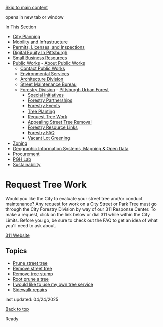 [Skip to main content](https://www.pittsburghpa.gov/Business-Development/Public-Works/Forestry-Division/Request-Tree-Work#main-content)

opens in new tab or window

In This Section

- [City Planning](https://www.pittsburghpa.gov/Business-Development/City-Planning)
- [Mobility and Infrastructure](https://www.pittsburghpa.gov/Business-Development/Mobility-and-Infrastructure)
- [Permits, Licenses, and Inspections](https://www.pittsburghpa.gov/Business-Development/Permits-Licenses-and-Inspections)
- [Digital Equity In Pittsburgh](https://www.pittsburghpa.gov/Business-Development/Digital-Equity-In-Pittsburgh)
- [Small Business Resources](https://www.pittsburghpa.gov/Business-Development/Small-Business-Resources)
- [Public Works](https://www.pittsburghpa.gov/Business-Development/Public-Works)  - [About Public Works](https://www.pittsburghpa.gov/Business-Development/Public-Works/About-Public-Works)
  - [Contact Public Works](https://www.pittsburghpa.gov/Business-Development/Public-Works/Contact-Public-Works)
  - [Environmental Services](https://www.pittsburghpa.gov/Business-Development/Public-Works/Environmental-Services)
  - [Architecture Division](https://www.pittsburghpa.gov/Business-Development/Public-Works/Architecture-Division)
  - [Street Maintenance Bureau](https://www.pittsburghpa.gov/Business-Development/Public-Works/Street-Maintenance-Bureau)
  - [Forestry Division](https://www.pittsburghpa.gov/Business-Development/Public-Works/Forestry-Division)    - [Pittsburgh Urban Forest](https://www.pittsburghpa.gov/Business-Development/Public-Works/Forestry-Division/Pittsburgh-Urban-Forest)
    - [Special Initiatives](https://www.pittsburghpa.gov/Business-Development/Public-Works/Forestry-Division/Special-Initiatives)
    - [Forestry Partnerships](https://www.pittsburghpa.gov/Business-Development/Public-Works/Forestry-Division/Forestry-Partnerships)
    - [Forestry Events](https://www.pittsburghpa.gov/Business-Development/Public-Works/Forestry-Division/Forestry-Events)
    - [Tree Planting](https://www.pittsburghpa.gov/Business-Development/Public-Works/Forestry-Division/Tree-Planting)
    - [Request Tree Work](https://www.pittsburghpa.gov/Business-Development/Public-Works/Forestry-Division/Request-Tree-Work)
    - [Appealing Street Tree Removal](https://www.pittsburghpa.gov/Business-Development/Public-Works/Forestry-Division/Appealing-Street-Tree-Removal)
    - [Forestry Resource Links](https://www.pittsburghpa.gov/Business-Development/Public-Works/Forestry-Division/Forestry-Resource-Links)
    - [Forestry FAQ](https://www.pittsburghpa.gov/Business-Development/Public-Works/Forestry-Division/Forestry-FAQ)
    - [Vacant Lot Greening](https://www.pittsburghpa.gov/Business-Development/Public-Works/Forestry-Division/Vacant-Lot-Greening)
- [Zoning](https://www.pittsburghpa.gov/Business-Development/Zoning)
- [Geographic Information Systems, Mapping & Open Data](https://www.pittsburghpa.gov/Business-Development/Geographic-Information-Systems-Mapping-Open-Data)
- [Procurement](https://www.pittsburghpa.gov/Business-Development/Procurement)
- [PGH Lab](https://www.pittsburghpa.gov/Business-Development/PGH-Lab)
- [Sustainability](https://www.pittsburghpa.gov/Business-Development/Sustainability)

# Request Tree Work

Would you like the City to evaluate your street tree and/or conduct maintenance? Any request for work on a City Street or Park Tree must go through the City Forestry Division by way of our 311 Response Center. To make a request, click on the link below or dial 311 while within the City Limits. Before you go, be sure to check out the FAQ to get an idea of what you'll need to ask about.

[311 Website](https://www.pittsburghpa.gov/Resident-Services/311)

## Topics

- [Prune street tree](https://www.pittsburghpa.gov/Recreation-Events/Forestry/Forestry-FAQ#multiAccordionBody5)
- [Remove street tree](https://www.pittsburghpa.gov/Recreation-Events/Forestry/Forestry-FAQ#multiAccordionBody5)
- [Remove tree stump](https://www.pittsburghpa.gov/Recreation-Events/Forestry/Forestry-FAQ#multiAccordionBody9)
- [Root prune a tree](https://www.pittsburghpa.gov/Recreation-Events/Forestry/Forestry-FAQ#multiAccordionBody5)
- [I would like to use my own tree service](https://www.pittsburghpa.gov/Recreation-Events/Forestry/Forestry-FAQ#multiAccordionBody14)
- [Sidewalk repairs](https://www.pittsburghpa.gov/Recreation-Events/Forestry/Forestry-FAQ#multiAccordionBody10)

last updated: 04/24/2025

[Back to top](https://www.pittsburghpa.gov/Business-Development/Public-Works/Forestry-Division/Request-Tree-Work#body-top)

Ready
